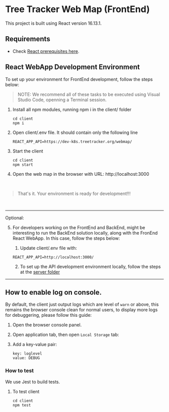 
# Tree Tracker Web Map (FrontEnd)

This project is built using React version 16.13.1.

## Requirements

* Check [React prerequisites here](https://reactjs.org/tutorial/tutorial.html#prerequisites).


## React WebApp Development Environment  

To set up your environment for FrontEnd development, follow the steps below:

> NOTE: We recommend all of these tasks to be executed using Visual Studio Code, openning a Terminal session.

1. Install all npm modules, running npm i in the client/ folder

    ```
    cd client
    npm i
    ```

2. Open client/.env file.  It should contain only the following line

    ```
    REACT_APP_API=https://dev-k8s.treetracker.org/webmap/
    ```
3. Start the client
    ```
    cd client
    npm start
    ```
4. Open the web map in the browser with URL: http://localhost:3000  

<br>  

> That's it. Your environment is ready for development!!!  

<br>  


---

Optional:

5. For developers working on the FrontEnd and BackEnd, might be interesting to run the BackEnd solution locally, along with the FronEnd React WebApp. In this case, follow the steps below:

    1. Update client/.env file with: 
    ```
    REACT_APP_API=http://localhost:3000/
    ```

    2. To set up the API development environment locally, follow the steps at the [server folder](./server)


---

## How to enable log on console.

By default, the client just output logs which are level of `warn` or above, this remains the browser console clean for normal users, to display more logs for debuggering, please follow this guide:

1. Open the browser console panel.

2. Open application tab, then open `Local Storage` tab:

3. Add a key-value pair:
    ```
    key: loglevel
    value: DEBUG
    ```

### How to test

We use Jest to build tests.

1. To test client
    ```
    cd client
    npm test
    ```
